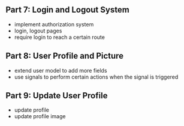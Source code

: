## Part 7: Login and Logout System
- implement authorization system
- login, logout pages
- require login to reach a certain route

## Part 8: User Profile and Picture
- extend user model to add more fields
- use signals to perform certain actions when the signal is triggered

## Part 9: Update User Profile
- update profile
- update profile image
